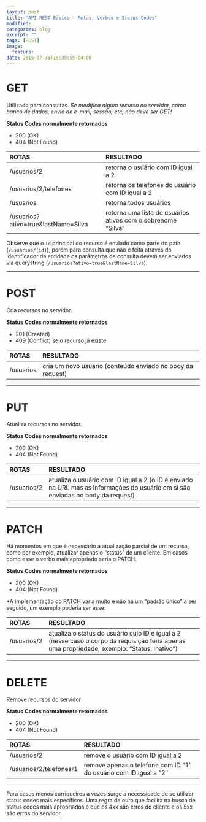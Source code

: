 ```yaml
---
layout: post
title: "API REST Básico – Rotas, Verbos e Status Codes"
modified:
categories: blog
excerpt: ""
tags: [REST]
image:
  feature:
date: 2015-07-31T15:39:55-04:00
---
```


# GET

Utilizado para consultas. *Se modifica algum recurso no servidor, como banco de dados, envio de e-mail, sessão, etc, não deve ser GET!*

**Status Codes normalmente retornados**

* 200 (OK)
* 404 (Not Found)

<div class="spacing"></div>

| ROTAS | RESULTADO |
|:---|:---|
| /usuarios/2 | retorna o usuário com ID igual a 2 |
| /usuarios/2/telefones	| retorna os telefones do usuário com ID igual a 2 |
| /usuarios	| retorna todos usuários |
| /usuarios?ativo=true&lastName=Silva | retorna uma lista de usuários ativos com o sobrenome “Silva” |

Observe que o `Id` principal do recurso é enviado como parte do path (`/usuários/{id}`), porém para consulta que não é feita através do identificador da entidade os parâmetros de consulta devem ser enviados via querystring (`/usuarios?ativo=true&lastName=Silva`).

---

# POST

Cria recursos no servidor.​

**Status Codes normalmente retornados**

* 201 (Created)
* 409 (Conflict) se o recurso já existe

<div class="spacing"></div>

| ROTAS | RESULTADO |
|:---|:---|
| /usuarios | cria um novo usuário (conteúdo enviado no body da request) |

---

# PUT

Atualiza recursos no servidor.

**Status Codes normalmente retornados**

* 200 (OK)
* 404 (Not Found)


<div class="spacing"></div>

| ROTAS | RESULTADO |
|:---|:---|
| /usuarios/2 | atualiza o usuário com ID igual a 2 (o ID é enviado na URL mas as informações do usuário em si são enviadas no body da request)|

---

# PATCH

Há momentos em que é necessário a atualização parcial de um recurso, como por exemplo, atualizar apenas o “status” de um cliente. Em casos como esse o verbo mais apropriado seria o PATCH.

**Status Codes normalmente retornados**

* 200 (OK)
* 404 (Not Found)

*A implementação do PATCH varia muito e não há um “padrão único” a ser seguido, um exemplo poderia ser esse:

| ROTAS | RESULTADO |
|:---|:---|
| /usuarios/2 | atualiza o status do usuário cujo ID é igual a 2 (nesse caso o corpo da requisição teria apenas uma propriedade, exemplo: “Status: Inativo”) |
 
---

# DELETE

Remove recursos do servidor

**Status Codes normalmente retornados**

* 200 (OK)
* 404 (Not Found)

<div class="spacing"></div>

| ROTAS | RESULTADO |
|:---|:---|
| /usuarios/2 | remove o usuário com ID igual a 2 |
| /usuarios/2/telefones/1 | remove apenas o telefone com ID “1″ do usuário com ID igual a “2″ |

---

Para casos menos curriqueiros a vezes surge a necessidade de se utilizar status codes mais específicos. Uma regra de ouro que facilita na busca de status codes mais apropriados é que os 4xx são erros do cliente e os 5xx são erros do servidor.